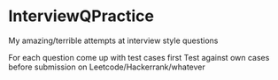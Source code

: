 # InterviewQPractice
My amazing/terrible attempts at interview style questions

For each question come up with test cases first
Test against own cases before submission on Leetcode/Hackerrank/whatever
